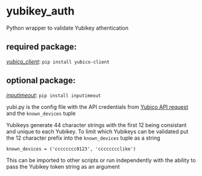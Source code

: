 # yubikey_auth
Python wrapper to validate Yubikey athentication

## required package:
*[yubico_client](https://github.com/Kami/python-yubico-client)*: `pip install yubico-client`

## optional package:  
*[inputimeout](https://github.com/johejo/inputimeout)*: `pip install inputimeout`

yubi.py is the config file with the API credentials from [Yubico API request](https://upgrade.yubico.com/getapikey/) and the `known_devices` tuple

Yubikeys generate 44 character strings with the first 12 being consistant and unique to each Yubikey.  To limit which Yubikeys can be validated put the 12 character prefix into the `known_devices` tuple as a string

`known_devices = ('cccccccc0123', 'cccccccclike')`

This can be imported to other scripts or run independently with the ability to pass the Yubikey token string as an argument
